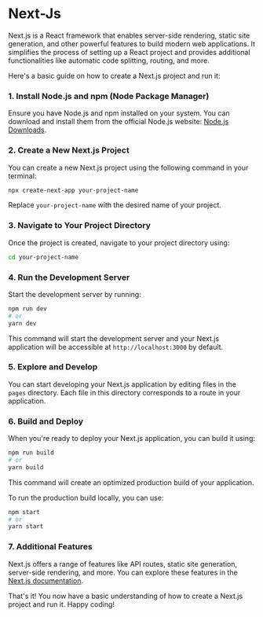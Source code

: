 # Next-Js

Next.js is a React framework that enables server-side rendering, static site generation, and other powerful features to build modern web applications. It simplifies the process of setting up a React project and provides additional functionalities like automatic code splitting, routing, and more.

Here's a basic guide on how to create a Next.js project and run it:

### 1. Install Node.js and npm (Node Package Manager)

Ensure you have Node.js and npm installed on your system. You can download and install them from the official Node.js website: [Node.js Downloads](https://nodejs.org/en/download/).

### 2. Create a New Next.js Project

You can create a new Next.js project using the following command in your terminal:

```bash
npx create-next-app your-project-name
```

Replace `your-project-name` with the desired name of your project.

### 3. Navigate to Your Project Directory

Once the project is created, navigate to your project directory using:

```bash
cd your-project-name
```

### 4. Run the Development Server

Start the development server by running:

```bash
npm run dev
# or
yarn dev
```

This command will start the development server and your Next.js application will be accessible at `http://localhost:3000` by default.

### 5. Explore and Develop

You can start developing your Next.js application by editing files in the `pages` directory. Each file in this directory corresponds to a route in your application.

### 6. Build and Deploy

When you're ready to deploy your Next.js application, you can build it using:

```bash
npm run build
# or
yarn build
```

This command will create an optimized production build of your application.

To run the production build locally, you can use:

```bash
npm start
# or
yarn start
```

### 7. Additional Features

Next.js offers a range of features like API routes, static site generation, server-side rendering, and more. You can explore these features in the [Next.js documentation](https://nextjs.org/docs).

That's it! You now have a basic understanding of how to create a Next.js project and run it. Happy coding!
